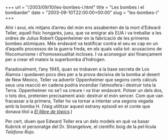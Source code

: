 +++
url = "/2003/09/10/les-bombes-i.html"
title = "Les bombes i el bombarder"
date = "2003-09-10T22:00:00+00:00"
slug = "les-bombes-i"
+++

Ahir i avui, els mitjans d’arreu del món ens assabenten de la mort d’Edward Teller, aquell físic hongarès, jueu, que va emigrar als EUA i va treballar a les ordres de Julius Robert Oppenheimer en la fabricació de les primeres bombes atòmiques. Més endavant va testificar contra el seu ex cap en un d’aquells processos de la guerra freda, en els quals valia tot: acusacions de filocomunisme i d’homosexualitat incloses. I va aconseguir així finançament per a crear ell mateix la superbomba d’hidrogen.

Paradoxalment, l’any 1945, quan es trobaven a la base secreta de Los Álamos i quedaven pocs dies per a la prova decisiva de la bomba al desert de New Mexico, Teller va advertir Oppenheimer que segons certs càlculs seus una reacció en cadena podria incendiar l’atmosfera i destruir tota la Terra. Oppenheimer no se’l va creure i va tirar endavant. Potser un dels dos, o tots dos, pretenien precisament això: destruir el món sencer. Com que van fracassar a la primera, Teller ho va tornar a intentar una segona vegada amb la bomba H. (Vaig utilitzar aquest estrany episodi en el conte que donava títol a [*El llibre de tòpics*](/llibres/elllibredetopics).)

Per cert, diuen que Edward Teller era un dels models en què va basar Kubrick el personatge del Dr. Strangelove, el científic boig de la pel·lícula *Teléfono Rojo*.

